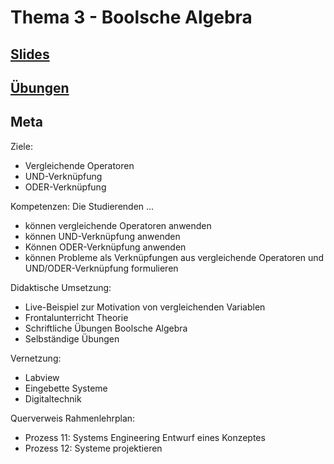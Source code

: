 # Thema 3 - Boolsche Algebra
## [Slides](slides.md)  
## [Übungen](excercise.md)  
## Meta

Ziele:
* Vergleichende Operatoren
* UND-Verknüpfung
* ODER-Verknüpfung

Kompetenzen: Die Studierenden ...
- können vergleichende Operatoren anwenden
- können UND-Verknüpfung anwenden
- Können ODER-Verknüpfung anwenden
- können Probleme als Verknüpfungen aus vergleichende Operatoren und UND/ODER-Verknüpfung formulieren

Didaktische Umsetzung:
- Live-Beispiel zur Motivation von vergleichenden Variablen
- Frontalunterricht Theorie
- Schriftliche Übungen Boolsche Algebra
- Selbständige Übungen

Vernetzung:
- Labview
- Eingebette Systeme
- Digitaltechnik

Querverweis Rahmenlehrplan:
* Prozess 11: Systems Engineering Entwurf eines Konzeptes
* Prozess 12: Systeme projektieren
